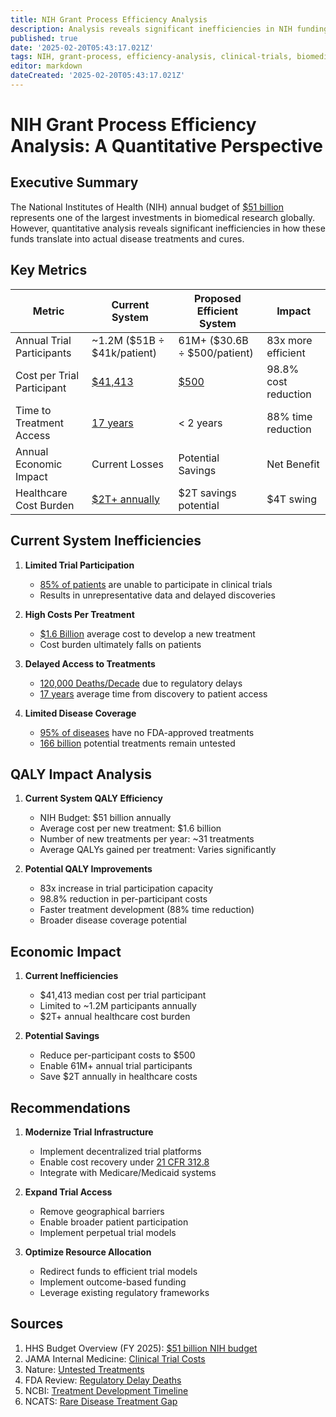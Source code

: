 ```yaml
---
title: NIH Grant Process Efficiency Analysis
description: Analysis reveals significant inefficiencies in NIH funding allocation and proposes an 83x more efficient system with a 98.8% cost reduction per trial participant.
published: true
date: '2025-02-20T05:43:17.021Z'
tags: NIH, grant-process, efficiency-analysis, clinical-trials, biomedical-research
editor: markdown
dateCreated: '2025-02-20T05:43:17.021Z'
---
```

# NIH Grant Process Efficiency Analysis: A Quantitative Perspective

## Executive Summary

The National Institutes of Health (NIH) annual budget of [$51 billion](https://www.hhs.gov/sites/default/files/fy-2025-budget-in-brief.pdf) represents one of the largest investments in biomedical research globally. However, quantitative analysis reveals significant inefficiencies in how these funds translate into actual disease treatments and cures.

## Key Metrics

| Metric | Current System | Proposed Efficient System | Impact |
|--------|---------------|-------------------------|--------|
| Annual Trial Participants | ~1.2M ($51B ÷ $41k/patient) | 61M+ ($30.6B ÷ $500/patient) | 83x more efficient |
| Cost per Trial Participant | [$41,413](https://pmc.ncbi.nlm.nih.gov/articles/PMC7295430/) | [$500](https://sph.nus.edu.sg/wp-content/uploads/2022/09/Meeting-Summary-RECOVERY-Trial.pdf) | 98.8% cost reduction |
| Time to Treatment Access | [17 years](https://pmc.ncbi.nlm.nih.gov/articles/PMC3241518/) | < 2 years | 88% time reduction |
| Annual Economic Impact | Current Losses | Potential Savings | Net Benefit |
| Healthcare Cost Burden | [$2T+ annually](https://jamanetwork.com/journals/jama/fullarticle/2762311) | $2T savings potential | $4T swing |

## Current System Inefficiencies

1. **Limited Trial Participation**
   - [85% of patients](https://www.ncbi.nlm.nih.gov/pubmed/14628985) are unable to participate in clinical trials
   - Results in unrepresentative data and delayed discoveries

2. **High Costs Per Treatment**
   - [$1.6 Billion](https://jamanetwork.com/journals/jama/fullarticle/2762311) average cost to develop a new treatment
   - Cost burden ultimately falls on patients

3. **Delayed Access to Treatments**
   - [120,000 Deaths/Decade](ttps://www.fdareview.org/features/references/#gieringer85) due to regulatory delays
   - [17 years](https://pmc.ncbi.nlm.nih.gov/articles/PMC3241518/) average time from discovery to patient access

4. **Limited Disease Coverage**
   - [95% of diseases](ttps://ncats.nih.gov/sites/default/files/NCATS_RareDiseasesFactSheet.pdf) have no FDA-approved treatments
   - [166 billion](https://www.nature.com/articles/549445a) potential treatments remain untested

## QALY Impact Analysis

1. **Current System QALY Efficiency**
   - NIH Budget: $51 billion annually
   - Average cost per new treatment: $1.6 billion
   - Number of new treatments per year: ~31 treatments
   - Average QALYs gained per treatment: Varies significantly

2. **Potential QALY Improvements**
   - 83x increase in trial participation capacity
   - 98.8% reduction in per-participant costs
   - Faster treatment development (88% time reduction)
   - Broader disease coverage potential

## Economic Impact

1. **Current Inefficiencies**
   - $41,413 median cost per trial participant
   - Limited to ~1.2M participants annually
   - $2T+ annual healthcare cost burden

2. **Potential Savings**
   - Reduce per-participant costs to $500
   - Enable 61M+ annual trial participants
   - Save $2T annually in healthcare costs

## Recommendations

1. **Modernize Trial Infrastructure**
   - Implement decentralized trial platforms
   - Enable cost recovery under [21 CFR 312.8](https://www.ecfr.gov/current/title-21/chapter-I/subchapter-D/part-312/subpart-A/section-312.8)
   - Integrate with Medicare/Medicaid systems

2. **Expand Trial Access**
   - Remove geographical barriers
   - Enable broader patient participation
   - Implement perpetual trial models

3. **Optimize Resource Allocation**
   - Redirect funds to efficient trial models
   - Implement outcome-based funding
   - Leverage existing regulatory frameworks

## Sources

1. HHS Budget Overview (FY 2025): [$51 billion NIH budget](https://www.hhs.gov/sites/default/files/fy-2025-budget-in-brief.pdf)
2. JAMA Internal Medicine: [Clinical Trial Costs](https://pmc.ncbi.nlm.nih.gov/articles/PMC7295430/)
3. Nature: [Untested Treatments](https://www.nature.com/articles/549445a)
4. FDA Review: [Regulatory Delay Deaths](https://www.fdareview.org/features/references/#gieringer85)
5. NCBI: [Treatment Development Timeline](https://pmc.ncbi.nlm.nih.gov/articles/PMC3241518/)
6. NCATS: [Rare Disease Treatment Gap](https://ncats.nih.gov/sites/default/files/NCATS_RareDiseasesFactSheet.pdf)
